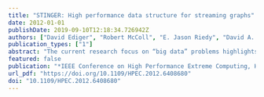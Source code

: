 ```yaml
---
title: "STINGER: High performance data structure for streaming graphs"
date: 2012-01-01
publishDate: 2019-09-10T12:18:34.726942Z
authors: ["David Ediger", "Robert McColl", "E. Jason Riedy", "David A. Bader"]
publication_types: ["1"]
abstract: "The current research focus on “big data” problems highlights the scale and complexity of analytics required and the high rate at which data may be changing. In this paper, we present our high performance, scalable and portable software, Spatio-Temporal Interaction Networks and Graphs Extensible Representation (STINGER), that includes a graph data structure that enables these applications. Key attributes of STINGER are fast insertions, deletions, and updates on semantic graphs with skewed degree distributions. We demonstrate a process of algorithmic and architectural optimizations that enable high performance on the Cray XMT family and Intel multicore servers. Our implementation of STINGER on the Cray XMT processes over 3 million updates per second on a scale-free graph with 537 million edges."
featured: false
publication: "*IEEE Conference on High Performance Extreme Computing, HPEC 2012, Waltham, MA, USA, September 10-12, 2012*"
url_pdf: "https://doi.org/10.1109/HPEC.2012.6408680"
doi: "10.1109/HPEC.2012.6408680"
---
```


